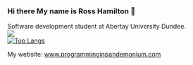 ### Hi there My name is Ross Hamilton 👋

Software development student at Abertay University Dundee.   
<img src="https://github-readme-stats.vercel.app/api?username=lokenwow&theme=radical&include_all_commits=true&count_private=true&show_icons=true&hide_rank=false"/>  
[![Top Langs](https://github-readme-stats.vercel.app/api/top-langs/?username=Lokenwow&theme=radical&layout=compact)](https://github.com/anuraghazra/github-readme-stats)  

My website: www.programminginpandemonium.com

